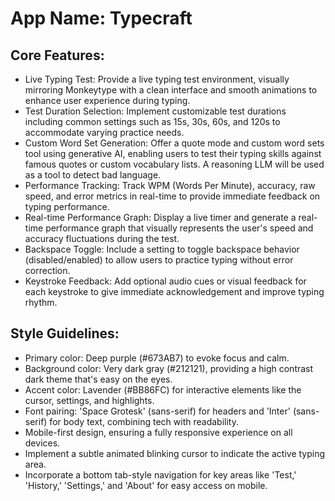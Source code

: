 # **App Name**: Typecraft

## Core Features:

- Live Typing Test: Provide a live typing test environment, visually mirroring Monkeytype with a clean interface and smooth animations to enhance user experience during typing.
- Test Duration Selection: Implement customizable test durations including common settings such as 15s, 30s, 60s, and 120s to accommodate varying practice needs.
- Custom Word Set Generation: Offer a quote mode and custom word sets tool using generative AI, enabling users to test their typing skills against famous quotes or custom vocabulary lists. A reasoning LLM will be used as a tool to detect bad language.
- Performance Tracking: Track WPM (Words Per Minute), accuracy, raw speed, and error metrics in real-time to provide immediate feedback on typing performance.
- Real-time Performance Graph: Display a live timer and generate a real-time performance graph that visually represents the user's speed and accuracy fluctuations during the test.
- Backspace Toggle: Include a setting to toggle backspace behavior (disabled/enabled) to allow users to practice typing without error correction.
- Keystroke Feedback: Add optional audio cues or visual feedback for each keystroke to give immediate acknowledgement and improve typing rhythm.

## Style Guidelines:

- Primary color: Deep purple (#673AB7) to evoke focus and calm.
- Background color: Very dark gray (#212121), providing a high contrast dark theme that's easy on the eyes.
- Accent color: Lavender (#BB86FC) for interactive elements like the cursor, settings, and highlights.
- Font pairing: 'Space Grotesk' (sans-serif) for headers and 'Inter' (sans-serif) for body text, combining tech with readability.
- Mobile-first design, ensuring a fully responsive experience on all devices.
- Implement a subtle animated blinking cursor to indicate the active typing area.
- Incorporate a bottom tab-style navigation for key areas like 'Test,' 'History,' 'Settings,' and 'About' for easy access on mobile.